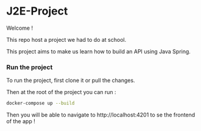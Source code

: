 # J2E-Project

Welcome !

This repo host a project we had to do at school.

This project aims to make us learn how to build an API using Java Spring.

### Run the project

To run the project, first clone it or pull the changes.

Then at the root of the project you can run :
```BASH
docker-compose up --build
```
Then you will be able to navigate to http://localhost:4201 to se the frontend of the app !
